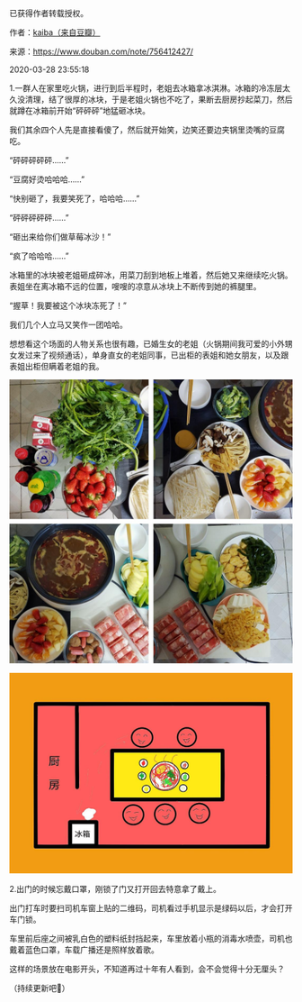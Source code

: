 已获得作者转载授权。


作者：[kaiba（来自豆瓣）](https://www.douban.com/people/137612465/)


来源：https://www.douban.com/note/756412427/


2020-03-28 23:55:18


1.一群人在家里吃火锅，进行到后半程时，老姐去冰箱拿冰淇淋。冰箱的冷冻层太久没清理，结了很厚的冰块，于是老姐火锅也不吃了，果断去厨房抄起菜刀，然后就蹲在冰箱前开始“砰砰砰”地猛砸冰块。  

我们其余四个人先是直接看傻了，然后就开始笑，边笑还要边夹锅里烫嘴的豆腐吃。  

“砰砰砰砰砰……”  

“豆腐好烫哈哈哈……”  

“快别砸了，我要笑死了，哈哈哈……”  

“砰砰砰砰砰……”  

“砸出来给你们做草莓冰沙！”  

“疯了哈哈哈……”  

冰箱里的冰块被老姐砸成碎冰，用菜刀刮到地板上堆着，然后她又来继续吃火锅。表姐坐在离冰箱不远的位置，嗖嗖的凉意从冰块上不断传到她的裤腿里。  

“握草！我要被这个冰块冻死了！”  

我们几个人立马又笑作一团哈哈。  

想想看这个场面的人物关系也很有趣，已婚生女的老姐（火锅期间我可爱的小外甥女发过来了视频通话），单身直女的老姐同事，已出柜的表姐和她女朋友，以及跟表姐出柜但瞒着老姐的我。  

![吃火锅](./pic/03-28-kaiba-一些梦想着可以拍成电影的小片段1.jpg)

![空间示意图hh](./pic/03-28-kaiba-一些梦想着可以拍成电影的小片段2.jpg)

2.出门的时候忘戴口罩，刚锁了门又打开回去特意拿了戴上。  

出门打车时要扫司机车窗上贴的二维码，司机看过手机显示是绿码以后，才会打开车门锁。  

车里前后座之间被乳白色的塑料纸封挡起来，车里放着小瓶的消毒水喷壶，司机也戴着蓝色口罩，车载广播还是照样放着歌。  

这样的场景放在电影开头，不知道再过十年有人看到，会不会觉得十分无厘头？  

（持续更新吧🤔）  

